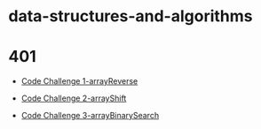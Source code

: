# data-structures-and-algorithms


# 401 

* [Code Challenge 1-arrayReverse](code-challenges/array-reverse.js)

* [Code Challenge 2-arrayShift](code-challenges/arrayShift/shift.js)

* [Code Challenge 3-arrayBinarySearch](arrayBinarySearch/array-binary-search.js)